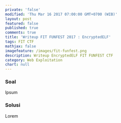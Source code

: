 ```yaml
---
private: 'false'
modified: 'Thu Mar 16 2017 07:00:00 GMT+0700 (WIB)'
layout: post
featured: false
published: true
comments: true
title: 'Writeup FIT FUNFEST 2017 : EncryptedELF'
tags: FIT CTF
mathjax: false
imagefeature: /images/fit-funfest.png
description: Writeup EncryptedELF FIT FUNFEST CTF
category: Web Exploitation
chart: null
---
```


### Soal

Ipsum

### Solusi

Lorem

